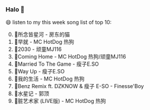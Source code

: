

### Halo 👋

😄 listen to my this week song list of top 10:

0. 🌈所念皆星河 - 房东的猫
1. 🌈早就 - MC HotDog 热狗
2. 🌈2030 - 顽童MJ116
3. 🌈Coming Home - MC HotDog 热狗/顽童MJ116
4. 🌈Married To The Game - 瘦子E.SO
5. 🌈Way Up - 瘦子E.SO
6. 🌈我的生活 - MC HotDog 热狗
7. 🌈Benz Remix ft. DZKNOW & 瘦子 E-SO - Finesse'Boy
8. 🌈水星记 - 郭顶
9. 🌈脏艺术家 (LIVE版) - MC HotDog 热狗

